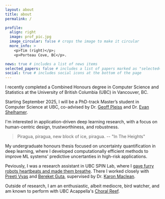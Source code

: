 ```yaml
---
layout: about
title: about
permalink: /

profile:
  align: right
  image: prof_pic.jpg
  image_circular: false # crops the image to make it circular
  more_info: >
    <p>Tim (right)</p>;
    <p>Porteau Cove, BC</p>.

news: true # includes a list of news items
selected_papers: false # includes a list of papers marked as "selected={true}"
social: true # includes social icons at the bottom of the page
---
```


I recently completed a Combined Honours degree in Computer Science and Statistics at the University of British Columbia (UBC) in Vancouver, BC.

Starting September 2025, I will be a PhD-track Master’s student in Computer Science at UBC, co-advised by Dr. [Geoff Pleiss](https://geoffpleiss.com/) and Dr. [Evan Shelhamer](http://imaginarynumber.net/research/).

I'm interested in application-driven deep learning research, with a focus on human-centric design, trustworthiness, and robustness.

> Piragua, piragua, new block of ice, piragua. -- "In The Heights"

My undergraduate honours thesis focused on uncertainty quantification in deep learning, where I developed computationally efficient methods to improve ML systems' predictive uncertanties in high-risk applications.

Peviously, I was a research assistant in UBC SPIN Lab, where I [gave furry robots heartbeats and made them breathe](https://www.cs.ubc.ca/labs/spin/node/579). 
There I worked closely with [Preeti Vyas](https://www.cs.ubc.ca/~pv/) and [Bereket Guta](https://bguta.github.io/), supervised by Dr. [Karon Maclean](https://www.cs.ubc.ca/people/karon-maclean).
<!-- This project, called Happraisal, examined the impact of a person's haptic interaction with an affective, zoomorphic robot on their ability to cognitively reappraise their emotions. 
As the lead developer for the robotics software, I developed real-time systems that enabled tetherless robot control and synchronized high-frequency physiological data collection from participants.  -->

Outside of research, I am an enthusiastic, albeit mediocre, bird watcher, and am known to perform with UBC Acappella's [Choral Reef](https://www.youtube.com/watch?v=B7zL4NDV990).
